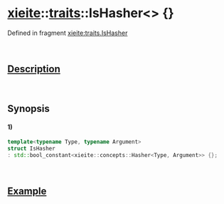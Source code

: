 # [xieite](../../xieite.md)\:\:[traits](../../traits.md)\:\:IsHasher\<\> \{\}
Defined in fragment [xieite:traits.IsHasher](../../../src/traits/is_hasher.cpp)

&nbsp;

## [Description](../concepts/hasher.md#Description)

&nbsp;

## Synopsis
#### 1)
```cpp
template<typename Type, typename Argument>
struct IsHasher
: std::bool_constant<xieite::concepts::Hasher<Type, Argument>> {};
```

&nbsp;

## [Example](../concepts/hasher.md#Example)
